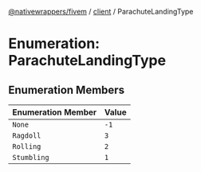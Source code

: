 [@nativewrappers/fivem](../../README.md) / [client](../README.md) / ParachuteLandingType

# Enumeration: ParachuteLandingType

## Enumeration Members

| Enumeration Member | Value |
| :------ | :------ |
| `None` | `-1` |
| `Ragdoll` | `3` |
| `Rolling` | `2` |
| `Stumbling` | `1` |
